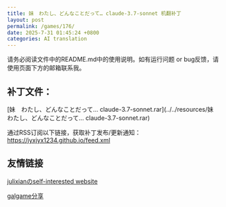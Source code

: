 ```yaml
---
title: 妹　わたし、どんなことだって… claude-3.7-sonnet 机翻补丁
layout: post
permalink: /games/176/
date: 2025-7-31 01:45:24 +0800
categories: AI translation
---
```



请务必阅读文件中的README.md中的使用说明。如有运行问题 or bug反馈，请使用页面下方的邮箱联系我。



## 补丁文件：

[妹　わたし、どんなことだって… claude-3.7-sonnet.rar](../../resources/妹　わたし、どんなことだって… claude-3.7-sonnet.rar)

 

通过RSS订阅以下链接，获取补丁发布/更新通知：https://jyxjyx1234.github.io/feed.xml

## 友情链接

[julixianのself-interested website](https://julixian-siw.worldsystem.top/) 

[galgame分享](https://t.me/galgpt)
